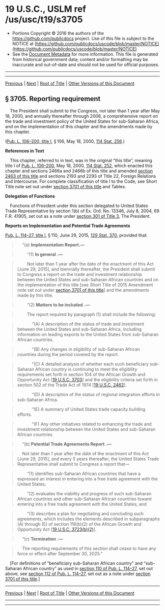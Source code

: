 ---
---

# 19 U.S.C., USLM ref /us/usc/t19/s3705

* Portions Copyright © 2016 the authors of the https://github.com/publicdocs project.
  Use of this file is subject to the NOTICE at [https://github.com/publicdocs/uscode/blob/master/NOTICE](https://github.com/publicdocs/uscode/blob/master/NOTICE)
* See the [Document Metadata](././../../../../..//README.md) for more information.
  This file is generated from historical government data; content and/or formatting may be inaccurate and out-of-date and should not be used for official purposes.

----------
----------

[Previous](./../../../../..//us/usc/t19/ch23/schI/m__us_usc_t19_s3704.md) | [Next](./../../../../..//us/usc/t19/ch23/schI/m__us_usc_t19_s3706.md) | [Root of Title](./../../../../../) | [Other Versions of this Document](https://publicdocs.github.io/go/links?ns=uslm&ref=%2Fus%2Fusc%2Ft19%2Fs3705)

## § 3705. Reporting requirement

    The President shall submit to the Congress, not later than 1 year after May 18, 2000, and annually thereafter through 2008, a comprehensive report on the trade and investment policy of the United States for sub-Saharan Africa, and on the implementation of this chapter and the amendments made by this chapter.

([Pub. L. 106–200, title I][/us/pl/106/200/tI], § 106, May 18, 2000, [114 Stat. 256][/us/stat/114/256].)

 __References in Text__ 

    This chapter, referred to in text, was in the original “this title”, meaning title I of [Pub. L. 106–200][/us/pl/106/200], May 18, 2000, [114 Stat. 252][/us/stat/114/252], which enacted this chapter and sections 2466a and 2466b of this title and amended [section 2463 of this title][/us/usc/t19/s2463] and sections 2193 and 2293 of Title 22, Foreign Relations and Intercourse. For complete classification of title I to the Code, see Short Title note set out under [section 3701 of this title][/us/usc/t19/s3701] and Tables.

 __Delegation of Functions__ 

    Functions of President under this section delegated to United States Trade Representative by section 1(b) of Ex. Ord. No. 13346, July 8, 2004, 69 F.R. 41905, set out as a note under [section 301 of Title 3][/us/usc/t3/s301], The President.

 __Reports on Implementation and Potential Trade Agreements__ 

[Pub. L. 114–27, title I][/us/pl/114/27/tI], § 110, June 29, 2015, [129 Stat. 370][/us/stat/129/370], provided that:

>     “(a) __Implementation Report.—__ 

>         “(1)  __In general__  __.—__ 

>         Not later than 1 year after the date of the enactment of this Act \[June 29, 2015\], and biennially thereafter, the President shall submit to Congress a report on the trade and investment relationship between the United States and sub-Saharan African countries and on the implementation of this title \[see Short Title of 2015 Amendment note set out under [section 3701 of this title][/us/usc/t19/s3701]\] and the amendments made by this title.

>         “(2)  __Matters to be included__  __.—__ 

>         The report required by paragraph (1) shall include the following:

>             “(A) A description of the status of trade and investment between the United States and sub-Saharan Africa, including information on leading exports to the United States from sub-Saharan African countries.

>             “(B) Any changes in eligibility of sub-Saharan African countries during the period covered by the report.

>             “(C) A detailed analysis of whether each such beneficiary sub-Saharan African country is continuing to meet the eligibility requirements set forth in section 104 of the African Growth and Opportunity Act \[[19 U.S.C. 3703][/us/usc/t19/s3703]\] and the eligibility criteria set forth in section 502 of the Trade Act of 1974 \[[19 U.S.C. 2462][/us/usc/t19/s2462]\].

>             “(D) A description of the status of regional integration efforts in sub-Saharan Africa.

>             “(E) A summary of United States trade capacity building efforts.

>             “(F) Any other initiatives related to enhancing the trade and investment relationship between the United States and sub-Saharan African countries.

>     “(b)  __Potential Trade Agreements Report__  __.—__ 

>     Not later than 1 year after the date of the enactment of this Act \[June 29, 2015\], and every 5 years thereafter, the United States Trade Representative shall submit to Congress a report that—

>         “(1) identifies sub-Saharan African countries that have a expressed an interest in entering into a free trade agreement with the United States;

>         “(2) evaluates the viability and progress of such sub-Saharan African countries and other sub-Saharan African countries toward entering into a free trade agreement with the United States; and

>         “(3) describes a plan for negotiating and concluding such agreements, which includes the elements described in subparagraphs (A) through (E) of section 116(b)(2) of the African Growth and Opportunity Act \[[19 U.S.C. 3723(b)(2)][/us/usc/t19/s3723/b/2]\].

>     “(c)  __Termination__  __.—__ 

>     The reporting requirements of this section shall cease to have any force or effect after September 30, 2025.”

    \[For definitions of “beneficiary sub-Saharan African country” and “sub-Saharan African country” as used in [section 110 of Pub. L. 114–27][/us/pl/114/27/s110], set out above, see [section 112 of Pub. L. 114–27][/us/pl/114/27/s112], set out as a note under [section 3701 of this title][/us/usc/t19/s3701].\]

----------

[Previous](./../../../../..//us/usc/t19/ch23/schI/m__us_usc_t19_s3704.md) | [Next](./../../../../..//us/usc/t19/ch23/schI/m__us_usc_t19_s3706.md) | [Root of Title](./../../../../../) | [Other Versions of this Document](https://publicdocs.github.io/go/links?ns=uslm&ref=%2Fus%2Fusc%2Ft19%2Fs3705)

----------
----------

[/us/pl/106/200/tI]: https://publicdocs.github.io/go/links?ns=uslm&ref=%2Fus%2Fpl%2F106%2F200%2FtI
[/us/stat/114/256]: https://publicdocs.github.io/go/links?ns=uslm&ref=%2Fus%2Fstat%2F114%2F256
[/us/pl/106/200]: https://publicdocs.github.io/go/links?ns=uslm&ref=%2Fus%2Fpl%2F106%2F200
[/us/stat/114/252]: https://publicdocs.github.io/go/links?ns=uslm&ref=%2Fus%2Fstat%2F114%2F252
[/us/usc/t19/s2463]: https://publicdocs.github.io/go/links?ns=uslm&ref=%2Fus%2Fusc%2Ft19%2Fs2463
[/us/usc/t19/s3701]: https://publicdocs.github.io/go/links?ns=uslm&ref=%2Fus%2Fusc%2Ft19%2Fs3701
[/us/usc/t3/s301]: https://publicdocs.github.io/go/links?ns=uslm&ref=%2Fus%2Fusc%2Ft3%2Fs301
[/us/pl/114/27/tI]: https://publicdocs.github.io/go/links?ns=uslm&ref=%2Fus%2Fpl%2F114%2F27%2FtI
[/us/stat/129/370]: https://publicdocs.github.io/go/links?ns=uslm&ref=%2Fus%2Fstat%2F129%2F370
[/us/usc/t19/s3701]: https://publicdocs.github.io/go/links?ns=uslm&ref=%2Fus%2Fusc%2Ft19%2Fs3701
[/us/usc/t19/s3703]: https://publicdocs.github.io/go/links?ns=uslm&ref=%2Fus%2Fusc%2Ft19%2Fs3703
[/us/usc/t19/s2462]: https://publicdocs.github.io/go/links?ns=uslm&ref=%2Fus%2Fusc%2Ft19%2Fs2462
[/us/usc/t19/s3723/b/2]: https://publicdocs.github.io/go/links?ns=uslm&ref=%2Fus%2Fusc%2Ft19%2Fs3723%2Fb%2F2
[/us/pl/114/27/s110]: https://publicdocs.github.io/go/links?ns=uslm&ref=%2Fus%2Fpl%2F114%2F27%2Fs110
[/us/pl/114/27/s112]: https://publicdocs.github.io/go/links?ns=uslm&ref=%2Fus%2Fpl%2F114%2F27%2Fs112
[/us/usc/t19/s3701]: https://publicdocs.github.io/go/links?ns=uslm&ref=%2Fus%2Fusc%2Ft19%2Fs3701


